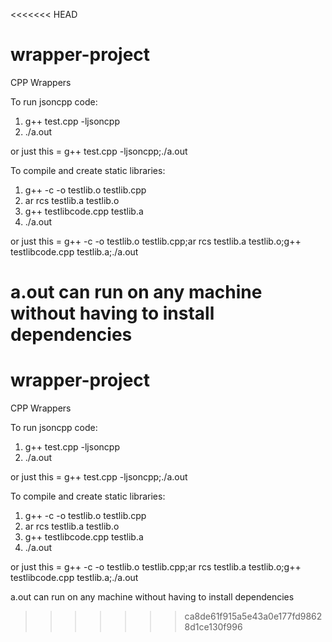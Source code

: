 <<<<<<< HEAD
# wrapper-project
CPP Wrappers

To run jsoncpp code:  
1) g++ test.cpp -ljsoncpp   
2) ./a.out

or just this = g++ test.cpp -ljsoncpp;./a.out

To compile and create static libraries:  
1) g++ -c -o testlib.o testlib.cpp  
2) ar rcs testlib.a testlib.o  
3) g++ testlibcode.cpp testlib.a  
4) ./a.out  

or just this = g++ -c -o testlib.o testlib.cpp;ar rcs testlib.a testlib.o;g++ testlibcode.cpp testlib.a;./a.out

a.out can run on any machine without having to install dependencies
=======
# wrapper-project
CPP Wrappers

To run jsoncpp code:  
1) g++ test.cpp -ljsoncpp   
2) ./a.out

or just this = g++ test.cpp -ljsoncpp;./a.out

To compile and create static libraries:  
1) g++ -c -o testlib.o testlib.cpp  
2) ar rcs testlib.a testlib.o  
3) g++ testlibcode.cpp testlib.a  
4) ./a.out  

or just this = g++ -c -o testlib.o testlib.cpp;ar rcs testlib.a testlib.o;g++ testlibcode.cpp testlib.a;./a.out

a.out can run on any machine without having to install dependencies
>>>>>>> ca8de61f915a5e43a0e177fd98628d1ce130f996
